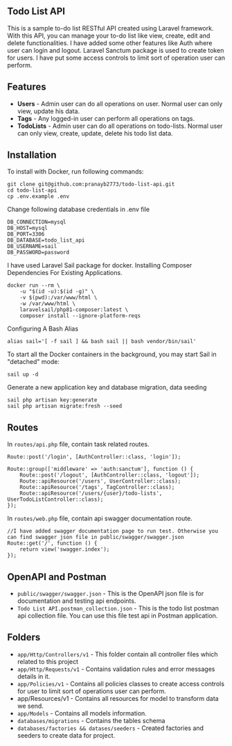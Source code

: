 
## Todo List API

This is a sample to-do list RESTful API created using Laravel framework. With this API, you can manage your to-do list like view, create, edit and delete functionalities. I have added some other features like Auth where user can login and logout. Laravel Sanctum package is used to create token for users. I have put some access controls to limit sort of operation user can perform.

## Features
- **Users** - Admin user can do all operations on user. Normal user can only view, update his data.
- **Tags** - Any logged-in user can perform all operations on tags.
- **TodoLists** - Admin user can do all operations on todo-lists. Normal user can only view, create, update, delete his todo list data.

## Installation
To install with Docker, run following commands:

```
git clone git@github.com:pranayb2773/todo-list-api.git
cd todo-list-api
cp .env.example .env
```
Change following database credentials in .env file
```
DB_CONNECTION=mysql
DB_HOST=mysql
DB_PORT=3306
DB_DATABASE=todo_list_api
DB_USERNAME=sail
DB_PASSWORD=password
```

I have used Laravel Sail package for docker. Installing Composer Dependencies For Existing Applications.
```
docker run --rm \
    -u "$(id -u):$(id -g)" \
    -v $(pwd):/var/www/html \
    -w /var/www/html \
    laravelsail/php81-composer:latest \
    composer install --ignore-platform-reqs
```
Configuring A Bash Alias
``` 
alias sail='[ -f sail ] && bash sail || bash vendor/bin/sail'

``` 
To start all the Docker containers in the background, you may start Sail in "detached" mode:
``` 
sail up -d
``` 

Generate a new application key and database migration, data seeding
``` 
sail php artisan key:generate
sail php artisan migrate:fresh --seed
```

## Routes
In ```routes/api.php``` file, contain task related routes.
``` 
Route::post('/login', [AuthController::class, 'login']);

Route::group(['middleware' => 'auth:sanctum'], function () {
    Route::post('/logout', [AuthController::class, 'logout']);
    Route::apiResource('/users', UserController::class);
    Route::apiResource('/tags', TagController::class);
    Route::apiResource('/users/{user}/todo-lists', UserTodoListController::class);
});
```

In ```routes/web.php``` file, contain api swagger documentation route.
``` 
//I have added swagger documentation page to run test. Otherwise you can find swagger json file in public/swagger/swagger.json
Route::get('/', function () {
    return view('swagger.index');
});
```

## OpenAPI and Postman

- `public/swagger/swagger.json` - This is the OpenAPI json file is for documentation and testing api endpoints.
- `Todo List API.postman_collection.json` - This is the todo list postman api collection file. You can use this file test api in Postman application.

## Folders

- `app/Http/Controllers/v1` - This folder contain all controller files which related to this project
- `app/Http/Requests/v1` - Contains validation rules and error messages details in it.
- `app/Policies/v1` - Contains all policies classes to create access controls for user to limit sort of operations user can perform.
- app/Resources/v1 - Contains all resources for model to transform data we send.
- `app/Models` - Contains all models information.
- `databases/migrations` - Contains the tables schema
- `databases/factories && datases/seeders` - Created factories and seeders to create data for project.
